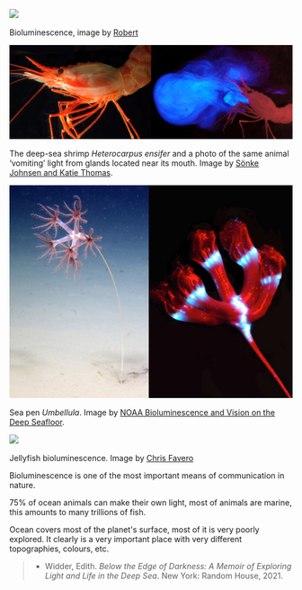 
![](/assets/images/2021-08-17-21-03-46.png)

Bioluminescence, image by [Robert](https://flic.kr/p/8QJHw)

![](/assets/images/2021-08-17-21-10-32.png)

The deep-sea shrimp _Heterocarpus ensifer_ and a photo of the same animal ‘vomiting’ light from glands located near its mouth. Image by [Sönke Johnsen and Katie Thomas](https://oceanexplorer.noaa.gov/explorations/15biolum/logs/july23/media/shrimp_hires.jpg).

![](/assets/images/2021-08-17-21-14-03.png)

Sea pen _Umbellula_. Image by [NOAA Bioluminescence and Vision on the Deep Seafloor](https://oceanexplorer.noaa.gov/explorations/15biolum/logs/july23/media/figure_5_hires.jpg).

![](/assets/images/2021-08-17-21-19-13.png)

Jellyfish bioluminescence. Image by [Chris Favero](https://flic.kr/p/u9yoik)

Bioluminescence is one of the most important means of communication in nature.

75% of ocean animals can make their own light, most of animals are marine, this amounts to many trillions of fish. 

Ocean covers most of the planet's surface, most of it is very poorly explored. It clearly is a very important place with very different topographies, colours, etc.

>- Widder, Edith. _Below the Edge of Darkness: A Memoir of Exploring Light and Life in the Deep Sea_. New York: Random House, 2021.
